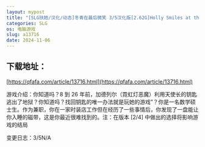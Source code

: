 ```yaml
---
layout: mypost
title: "[SLG扶她/汉化/动态]冬青在最后微笑 3/5汉化版[2.62G]Holly Smiles at the End[移动/百度]"
categories: SLG
os: 电脑游戏
slug: a13716
date: 2024-11-06
---
```


## 下载地址：

[https://qfafa.com/article/13716.html](https://qfafa.com/article/13716.html)

游戏介绍：你知道吗？8 到 26 年前，加德列尔（霓虹灯恶魔）利用天使长的钥匙逃出了地狱？你知道吗？找回钥匙的唯一办法就是玩她的游戏”？你是一名数学硕士生。作为兼职，你在一家时装店工作但在经历了一些事情后，你发现了一盘能让你入睡的磁带，这是你最近很难找到的。注：在版本 \[2/4\] 中做出的选择将影响游戏的结局

变更日志：3/5N/A